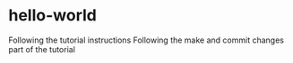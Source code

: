 # hello-world
Following the tutorial instructions
Following the make and commit changes part of the tutorial

